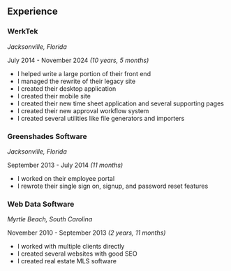 ## Experience

### WerkTek
*Jacksonville, Florida*

July 2014 - November 2024 *(10 years, 5 months)*

- I helped write a large portion of their front end
- I managed the rewrite of their legacy site
- I created their desktop application
- I created their mobile site
- I created their new time sheet application and several supporting pages
- I created their new approval workflow system
- I created several utilities like file generators and importers

### Greenshades Software
*Jacksonville, Florida*

September 2013 - July 2014 *(11 months)*

- I worked on their employee portal
- I rewrote their single sign on, signup, and password reset features

### Web Data Software
*Myrtle Beach, South Carolina*


November 2010 - September 2013 *(2 years, 11 months)*

- I worked with multiple clients directly
- I created several websites with good SEO
- I created real estate MLS software